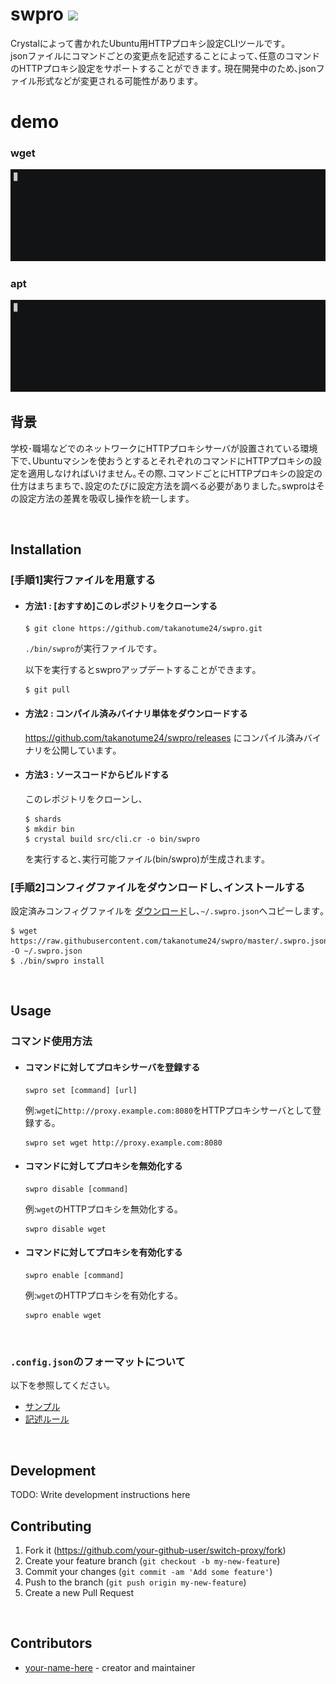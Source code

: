 # swpro ![](https://github.com/takanotume24/swpro/workflows/Crystal%20CI/badge.svg)
Crystalによって書かれたUbuntu用HTTPプロキシ設定CLIツールです｡    
jsonファイルにコマンドごとの変更点を記述することによって､任意のコマンドのHTTPプロキシ設定をサポートすることができます｡
現在開発中のため､jsonファイル形式などが変更される可能性があります｡
<br/>

# demo
### wget  
![](https://raw.githubusercontent.com/takanotume24/swpro/master/gif/set.gif)
### apt  
![](https://raw.githubusercontent.com/takanotume24/swpro/master/gif/apt.gif)
<br/>

## 背景
学校･職場などでのネットワークにHTTPプロキシサーバが設置されている環境下で､Ubuntuマシンを使おうとするとそれぞれのコマンドにHTTPプロキシの設定を適用しなければいけません｡その際､コマンドごとにHTTPプロキシの設定の仕方はまちまちで､設定のたびに設定方法を調べる必要がありました｡swproはその設定方法の差異を吸収し操作を統一します｡

<br/>

## Installation
### [手順1]実行ファイルを用意する
- #### 方法1 : [おすすめ]このレポジトリをクローンする
   ```
   $ git clone https://github.com/takanotume24/swpro.git
   ```
   ``./bin/swpro``が実行ファイルです｡

   以下を実行するとswproアップデートすることができます｡
   ```
   $ git pull
   ```

- #### 方法2 : コンパイル済みバイナリ単体をダウンロードする
   https://github.com/takanotume24/swpro/releases にコンパイル済みバイナリを公開しています｡

- #### 方法3 : ソースコードからビルドする
   このレポジトリをクローンし､
   ```
   $ shards
   $ mkdir bin
   $ crystal build src/cli.cr -o bin/swpro
   ```
   を実行すると､実行可能ファイル(bin/swpro)が生成されます｡

### [手順2]コンフィグファイルをダウンロードし､インストールする
   設定済みコンフィグファイルを  [ダウンロード](https://raw.githubusercontent.com/takanotume24/swpro/master/.swpro.json)し､``~/.swpro.json``へコピーします｡
   ```
   $ wget https://raw.githubusercontent.com/takanotume24/swpro/master/.swpro.json -O ~/.swpro.json
   $ ./bin/swpro install
   ```

<br/>


## Usage
### コマンド使用方法


- #### コマンドに対してプロキシサーバを登録する
   ```
   swpro set [command] [url]
   ```
   例:``wget``に``http://proxy.example.com:8080``をHTTPプロキシサーバとして登録する｡  
   ```
   swpro set wget http://proxy.example.com:8080
   ```
- #### コマンドに対してプロキシを無効化する
   ```
   swpro disable [command]
   ```
   例:``wget``のHTTPプロキシを無効化する｡
   ```
   swpro disable wget
   ```
- #### コマンドに対してプロキシを有効化する
   ```
   swpro enable [command]
   ```
   例:``wget``のHTTPプロキシを有効化する｡
   ```
   swpro enable wget
   ```
<br/>


### ``.config.json``のフォーマットについて
以下を参照してください｡  
- [サンプル](https://github.com/takanotume24/swpro/blob/master/.swpro.json)
- [記述ルール](https://github.com/takanotume24/swpro/wiki/.swpro.json%E3%81%AE%E3%83%95%E3%82%A9%E3%83%BC%E3%83%9E%E3%83%83%E3%83%88%E3%81%AB%E3%81%A4%E3%81%84%E3%81%A6)

<br/>

## Development

TODO: Write development instructions here
<br/>

## Contributing

1. Fork it (<https://github.com/your-github-user/switch-proxy/fork>)
2. Create your feature branch (`git checkout -b my-new-feature`)
3. Commit your changes (`git commit -am 'Add some feature'`)
4. Push to the branch (`git push origin my-new-feature`)
5. Create a new Pull Request
<br/>

## Contributors

- [your-name-here](https://github.com/your-github-user) - creator and maintainer
